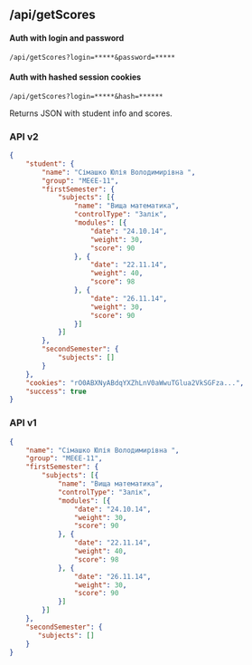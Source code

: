 ## /api/getScores
#### Auth with login and password
`/api/getScores?login=*****&password=*****`

#### Auth with hashed session cookies
`/api/getScores?login=*****&hash=******`

Returns JSON with student info and scores.

### API v2
```json
{
    "student": {
        "name": "Сімашко Юлія Володимирівна ",
        "group": "МЕЄЕ-11",
        "firstSemester": {
            "subjects": [{
                "name": "Вища математика",
                "controlType": "Залік",
                "modules": [{
                    "date": "24.10.14",
                    "weight": 30,
                    "score": 90
                }, {
                    "date": "22.11.14",
                    "weight": 40,
                    "score": 98
                }, {
                    "date": "26.11.14",
                    "weight": 30,
                    "score": 90
                }]
            }]
        },
        "secondSemester": {
            "subjects": []
        }
    },
    "cookies": "rO0ABXNyABdqYXZhLnV0aWwuTGlua2VkSGFza...",
    "success": true
}
```

### API v1
```json
{
    "name": "Сімашко Юлія Володимирівна ",
    "group": "МЕЄЕ-11",
    "firstSemester": {
        "subjects": [{
            "name": "Вища математика",
            "controlType": "Залік",
            "modules": [{
                "date": "24.10.14",
                "weight": 30,
                "score": 90
            }, {
                "date": "22.11.14",
                "weight": 40,
                "score": 98
            }, {
                "date": "26.11.14",
                "weight": 30,
                "score": 90
            }]
        }]
    },
    "secondSemester": {
       "subjects": []
    }
}
```

